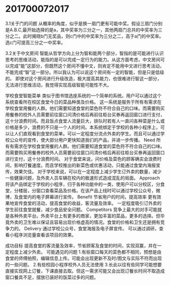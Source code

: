 # 201700072017
3.1关于门的问题
从概率的角度，似乎是换一扇门更有可能中奖。假设三扇门分别是A.B.C,最开始选择的是a，其中奖率为三分之一，其他两扇门总共的中奖率为三分之二。此时揭晓b门无奖品，则c门中的中奖率为三分之二，高于a门的中奖率。选c门可提高三分之一中奖率。

3.2关于中文房间
智能从哲学方向上分为智和能两个部分，智指的是可能进行认识思考的思维活动，能指的是可以完成一定行为的能力。从这方面考虑，中文房间可以完成“能”这部分，但既然这个房间不懂中文，则肯定不能用中文进行思考活动，不能完成“智”这一部分。所以我认为可以说这个房间有一定的智能，但是只是低级的。
即使对这个房间进行升级改造，极大提高其能力，也很难进行智这一部分，无法进行思维活动，我觉得实现高级智能可能性不大。

学校食堂智能菜单
类似于图书馆选座系统的一个简单的系统。用户可以通过这个系统查看所在校区食堂今日的菜品种类及价格。
这一系统是服务于所有有需求在学校食堂用餐的人群。他们需要知道食堂的菜色符不符合自己的口味。而需要购买用餐券的校外人员需要前往窗口问清价格后再前往柜台买券再返回窗口进行支付，这十分浪费时间。而且饭点食堂人流量巨大，排队时若有人一直问各种菜是什么或价格是多少，浪费的不只是一个人的时间。本系统绑定于学校的各种小程序上，可以让人们直观看到食堂的菜单。可以一定程度分流点外卖的学生。而且可以通过学校公众号的宣传，使大部分用户更快知道我们的产品，并进一步传播。
Need
所有有需求在学校食堂用餐的人群。他们需要知道食堂的菜色符不符合自己的口味。而需要购买用餐券的校外人员需要前往窗口问清价格后再前往柜台买券再返回窗口进行支付，这十分浪费时间。
对于食堂来说，问价格及菜色的顾客确实会浪费时间，影响打餐速度。而且学校推出的新菜色或优惠活动，只能通过食堂内海报宣传，效果欠佳。
对于学校来说，可以在一定程度上减少学生订外卖的数量，减少一些健康问题，及外卖人员车辆在校内的极速形式造成混乱的局面。
Approach
将该产品绑定于学校的小程序，归于各种功能中的一类，使用户可以分校区，分食堂，分楼层，分窗口查看菜品及价格。在该产品上线时可以通过学校公众号，微博，及食堂内的电子屏幕进行宣传。
Benefit
节省用户的时间，提高效率
更有效果地宣传食堂的活动，提高食堂的收益，客流量及效率。
一定程度吸引订外卖的学生前往食堂就餐，减少食品安全问题。
Competitors
竞争上最大的对手可能就是各种外卖平台。外卖平台上有更多的商家，更加丰富的菜品，更多的选择。但毕竟外卖的卫生难以保证且容易出现价格虚高的情况。食堂的价格和卫生还是拥有竞争力的。
Delivery
通过学校公众号，食堂海报及电子屏宣传。
可以通过调研，查看小程序浏览量查看该项目的效果。


成功目标
提高食堂的客流量及效率，节省顾客及食堂的时间，实现双赢，并在一定程度上减少外卖。
可能遇见的问题
1.有些窗口每天的菜色都不相同，预想是由食堂的师傅拍照，编辑信息上传。可能会出现更新不及时/图文与实际不符而出现的一些问题。
2.有些校园小程序校外人员无法使用
3.长此以往有些同学可能想要直接实现网上订餐，下课直接去取。但这一需求可能又会出现订餐长时间不取造成窗口餐具不足，摆放已装好的饭菜过多的问题。
